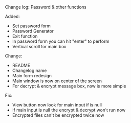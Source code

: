Change log:
Password & other functions

Added:

- Set password form
- Password Generator
- Exit function
- In password form you can hit "enter" to perform
- Vertical scroll for main box

Change:

- README
- Changelog name
- Main form redesign
- Main window is now on center of the screen
- For decrypt & encrypt message box, now is more simple 

Fix:

- View button now look for main input if is null
- If main input is null the encrypt & decrypt won't run now
- Encrypted files can't be encrypted twice now